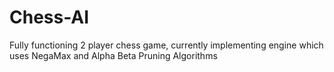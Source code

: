 # Chess-AI
Fully functioning 2 player chess game, currently implementing engine which uses NegaMax and Alpha Beta Pruning Algorithms
